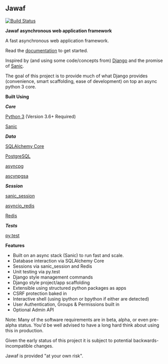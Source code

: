 
## Jawaf ##

[![Build Status](https://travis-ci.org/danpozmanter/jawaf.svg?branch=master)](https://travis-ci.org/danpozmanter/jawaf)

**Jawaf asynchronous web application framework**

A fast asynchronous web application framework.

Read the [documentation](http://jawaf.readthedocs.io) to get started.

Inspired by (and using some code/concepts from) [Django](https://www.djangoproject.com/) and the promise of [Sanic](https://github.com/channelcat/sanic).

The goal of this project is to provide much of what Django provides (convenience, smart scaffolding, ease of development) on top an async python 3 core.

**Built Using**

***Core***

[Python 3](https://www.python.org/) (Version 3.6+ Required)

[Sanic](https://github.com/channelcat/sanic)

***Data***

[SQLAlchemy Core](http://docs.sqlalchemy.org/en/latest/core/)

[PostgreSQL](https://www.postgresql.org/)

[asyncpg](https://github.com/MagicStack/asyncpg)

[ascynpgsa](https://github.com/CanopyTax/asyncpgsa)

***Session***

[sanic_session](https://github.com/subyraman/sanic_session)

[asyncio_redis](https://github.com/jonathanslenders/asyncio-redis)

[Redis](https://redis.io/)

***Tests***

[py.test](http://doc.pytest.org/en/latest/)

**Features**

* Built on an async stack (Sanic) to run fast and scale.
* Database interaction via SQLAlchemy Core
* Sessions via sanic_session and Redis
* Unit testing via py.test
* Django style management commands
* Django style project/app scaffolding
* Extensible using structured python packages as apps
* CSRF protection baked in
* Interactive shell (using ipython or bpython if either are detected)
* User Authentication, Groups & Permissions built in
* Optional Admin API

Note: Many of the software requirements are in beta, alpha, or even pre-alpha status.
You'd be well advised to have a long hard think about using this in production.

Given the early status of this project it is subject to potential backwards-incompatible changes.

Jawaf is provided "at your own risk".
